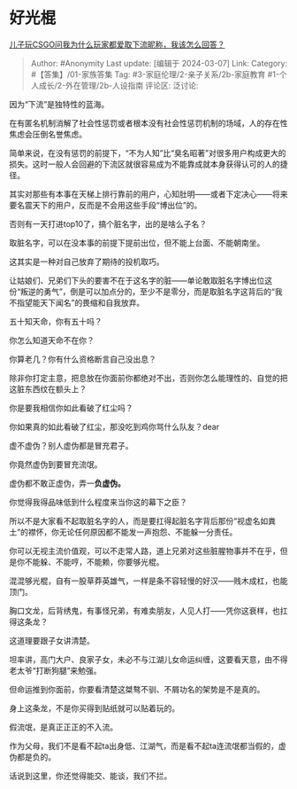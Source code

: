 # 好光棍
[儿子玩CSGO问我为什么玩家都爱取下流昵称，我该怎么回答？](https://www.zhihu.com/question/640399978/answer/3415486850)

> Author: #Anonymity
> Last update: [编辑于 2024-03-07]
> Link:
> Category: #【答集】/01-家族答集 
> Tag: #3-家庭伦理/2-亲子关系/2b-家庭教育 #1-个人成长/2-外在管理/2b-人设指南 
> 评论区:
> 泛讨论:

因为“下流”是独特性的蓝海。

在有匿名机制消解了社会性惩罚或者根本没有社会性惩罚机制的场域，人的存在性焦虑会压倒名誉焦虑。

简单来说，在没有惩罚的前提下，“不为人知”比“臭名昭著”对很多用户构成更大的损失。这时一般人会回避的下流区就很容易成为不能靠成就本身获得认可的人的捷径。

其实对那些有本事在天梯上排行靠前的用户，心知肚明——或者下定决心——将来要名震天下的用户，反而是不会用这些手段“博出位”的。

否则有一天打进top10了，搞个脏名字，出的是啥么子名？

取脏名字，可以在没本事的前提下提前出位，但不能上台面、不能朝南坐。

这其实是一种对自己放弃了期待的投机取巧。

让姑娘们、兄弟们下头的要害不在于这名字的脏——单论敢取脏名字博出位这份“叛逆的勇气”，倒是可以加点分的，至少不是零分，而是取脏名字这背后的“我不指望能天下闻名”的畏缩和自我放弃。

五十知天命，你有五十吗？

你怎么知道天命不在你？

你算老几？你有什么资格断言自己没出息？

除非你打定主意，把息放在你面前你都绝对不出，否则你怎么能理性的、自觉的把这脏东西纹在额头上？

你是要我相信你如此看破了红尘吗？

你如果真的如此看破了红尘，那没吃到鸡你骂什么队友？dear

虚不虚伪？别人虚伪都是冒充君子。

你竟然虚伪到要冒充流氓。

虚伪都不敢正虚伪，弄一**负虚伪。**

你觉得我得品味低到什么程度来当你这的幕下之臣？

所以不是大家看不起取脏名字的人，而是要扛得起脏名字背后那份“视虚名如粪土”的襟怀，你无论任何原因都不能发一声抱怨、不能躲一分责任。

你可以无视主流价值观，可以不走常人路，道上兄弟对这些脏腥物事并不在乎，但是你不能躲、不能哼，不能赖，你要够光棍。

混混够光棍，自有一股草莽英雄气，一样是条不容轻慢的好汉——贱木成杠，也能顶门。

胸口文龙，后背绣鬼，有事怪兄弟，有难卖朋友，人见人打——凭你这衰样，也扛得这条龙？

这道理要跟子女讲清楚。

坦率讲，高门大户、良家子女，未必不与江湖儿女命运纠缠，这要看天意，由不得老太爷“打断狗腿”来勉强。

但命运推到你面前，你要看清楚这桀骜不驯、不屑功名的架势是不是真的。

身上这条龙，不是你买得到贴纸就可以贴着玩的。

假流氓，是真正正正的不入流。

作为父母，我们不是看不起ta出身低、江湖气，而是看不起ta连流氓都当假的，虚伪都是负的。

话说到这里，你还觉得能交、能谈，我们不拦。